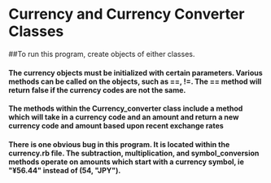 # Currency and Currency Converter Classes

##To run this program, create objects of either classes.

#### The currency objects must be initialized with certain parameters.  Various methods can be called on the objects, such as ==, !=.  The == method will return false if the currency codes are not the same.

#### The methods within the Currency_converter class include a method which will take in a currency code and an amount and return a new currency code and amount based upon recent exchange rates

#### There is one obvious bug in this program. It is located within the currency.rb file.  The subtraction, multiplication, and symbol_conversion methods operate on amounts which start with a currency symbol, ie "¥56.44" instead of (54, "JPY").
